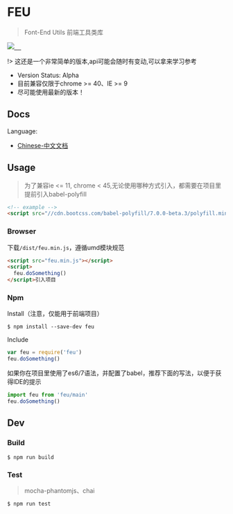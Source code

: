 # FEU

> Font-End Utils 前端工具类库

<p>
<a href="https://github.com/loveonelong/feu">
<img src="https://travis-ci.org/loveonelong/feu.svg?branch=master">
</a>
<a href="https://www.npmjs.com/package/feu">
<img src="https://img.shields.io/npm/l/feu.svg?style=flat-square" alt>
</a>
<a href="https://www.npmjs.com/package/feu">
<img src="https://img.shields.io/npm/v/feu.svg?style=flat-square" alt>
</a>
<a href="https://www.npmjs.com/package/feu">
<img src="https://img.shields.io/npm/dm/feu.svg?style=flat-square" alt>
</a>
<a href="https://www.npmjs.com/package/feu">
<img src="https://img.shields.io/npm/dt/feu.svg?style=flat-square" alt>
</a>
</p>

!> 这还是一个非常简单的版本,api可能会随时有变动,可以拿来学习参考

- Version Status: Alpha
- 目前兼容仅限于chrome >= 40、IE >= 9
- 尽可能使用最新的版本！

## Docs

Language:

  - [Chinese-中文文档](https://loveonelong.github.io/feu)

## Usage

> 为了兼容ie <= 11, chrome < 45,无论使用哪种方式引入，都需要在项目里提前引入babel-polyfill

```html
<!-- example -->
<script src="//cdn.bootcss.com/babel-polyfill/7.0.0-beta.3/polyfill.min.js"></script>
```

### Browser

下载`/dist/feu.min.js`，遵循umd模块规范

```html
<script src="feu.min.js"></script>
<script>
  feu.doSomething()
</script>引入项目
```

### Npm

Install（注意，仅能用于前端项目）

```shell
$ npm install --save-dev feu
```

Include

```javascript
var feu = require('feu')
feu.doSomething()
```

如果你在项目里使用了es6/7语法，并配置了babel，推荐下面的写法，以便于获得IDE的提示

```javascript
import feu from 'feu/main'
feu.doSomething()
```

## Dev

### Build

```shell
$ npm run build
```

### Test

> mocha-phantomjs、chai

```shell
$ npm run test
```

